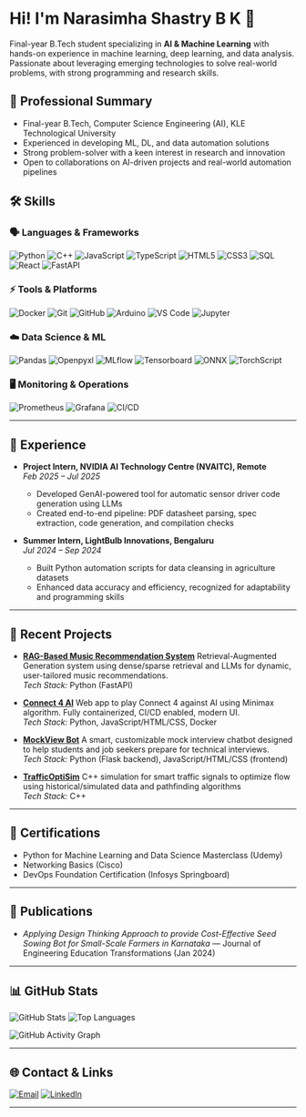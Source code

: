# Hi! I'm Narasimha Shastry B K 👋

Final-year B.Tech student specializing in **AI & Machine Learning** with hands-on experience in machine learning, deep learning, and data analysis. Passionate about leveraging emerging technologies to solve real-world problems, with strong programming and research skills.

## 💼 Professional Summary

- Final-year B.Tech, Computer Science Engineering (AI), KLE Technological University
- Experienced in developing ML, DL, and data automation solutions
- Strong problem-solver with a keen interest in research and innovation
- Open to collaborations on AI-driven projects and real-world automation pipelines

## 🛠️ Skills

### 🗣️ Languages & Frameworks

![Python](https://img.shields.io/badge/python-3670A0?style=for-the-badge&logo=python&logoColor=ffdd54)
![C++](https://img.shields.io/badge/c++-00599C?style=for-the-badge&logo=cplusplus)
![JavaScript](https://img.shields.io/badge/javascript-F7DF1E?style=for-the-badge&logo=javascript&logoColor=323330)
![TypeScript](https://img.shields.io/badge/typescript-007ACC?style=for-the-badge&logo=typescript&logoColor=white)
![HTML5](https://img.shields.io/badge/html5-E34F26?style=for-the-badge&logo=html5)
![CSS3](https://img.shields.io/badge/css3-1572B6?style=for-the-badge&logo=css3&logoColor=white)
![SQL](https://img.shields.io/badge/sql-4479A1?style=for-the-badge&logo=postgresql)
![React](https://img.shields.io/badge/react-20232A?style=for-the-badge&logo=react)
![FastAPI](https://img.shields.io/badge/fastapi-09B3AF?style=for-the-badge&logo=fastapi&logoColor=white)

### ⚡️ Tools & Platforms

![Docker](https://img.shields.io/badge/docker-2496ED?style=for-the-badge&logo=docker&logoColor=white)
![Git](https://img.shields.io/badge/git-F05032?style=for-the-badge&logo=git)
![GitHub](https://img.shields.io/badge/github-181717?style=for-the-badge&logo=github)
![Arduino](https://img.shields.io/badge/arduino-00979D?style=for-the-badge&logo=arduino&logoColor=white)
![VS Code](https://img.shields.io/badge/vscode-007ACC?style=for-the-badge&logo=visual-studio-code)
![Jupyter](https://img.shields.io/badge/jupyter-F37626?style=for-the-badge&logo=jupyter&logoColor=white)

### ☁️ Data Science & ML

![Pandas](https://img.shields.io/badge/pandas-150458?style=for-the-badge&logo=pandas)
![Openpyxl](https://img.shields.io/badge/openpyxl-32CD32?style=for-the-badge)
![MLflow](https://img.shields.io/badge/mlflow-027dfd?style=for-the-badge&logo=mlflow&logoColor=white)
![Tensorboard](https://img.shields.io/badge/tensorboard-FF6F00?style=for-the-badge&logo=tensorflow&logoColor=white)
![ONNX](https://img.shields.io/badge/onnx-0053c8?style=for-the-badge&logo=onnx&logoColor=white)
![TorchScript](https://img.shields.io/badge/torchscript-EE4C2C?style=for-the-badge&logo=pytorch&logoColor=white)

### 🖥️ Monitoring & Operations

![Prometheus](https://img.shields.io/badge/prometheus-E6522C?style=for-the-badge&logo=prometheus&logoColor=white)
![Grafana](https://img.shields.io/badge/grafana-F46800?style=for-the-badge&logo=grafana&logoColor=white)
![CI/CD](https://img.shields.io/badge/ci/cd-000?style=for-the-badge)

---

## 🏢 Experience

- **Project Intern, NVIDIA AI Technology Centre (NVAITC), Remote**  
  *Feb 2025 – Jul 2025*  
  - Developed GenAI-powered tool for automatic sensor driver code generation using LLMs  
  - Created end-to-end pipeline: PDF datasheet parsing, spec extraction, code generation, and compilation checks

- **Summer Intern, LightBulb Innovations, Bengaluru**  
  *Jul 2024 – Sep 2024*  
  - Built Python automation scripts for data cleansing in agriculture datasets  
  - Enhanced data accuracy and efficiency, recognized for adaptability and programming skills

---

## 🚀  Recent Projects

- [**RAG-Based Music Recommendation System**](https://github.com/NARAsimha654/Multi-Hop-RAG-for-Personalized-Music-Recommendation)
  Retrieval-Augmented Generation system using dense/sparse retrieval and LLMs for dynamic, user-tailored music recommendations.  
  *Tech Stack:* Python (FastAPI)  

- [**Connect 4 AI**](https://github.com/NARAsimha654/Connect4-AI-Bot)
  Web app to play Connect 4 against AI using Minimax algorithm. Fully containerized, CI/CD enabled, modern UI.  
  *Tech Stack:* Python, JavaScript/HTML/CSS, Docker  

- [**MockView Bot**](https://github.com/NARAsimha654/MockView-Bot) 
  A smart, customizable mock interview chatbot designed to help students and job seekers prepare for technical interviews.  
  *Tech Stack:* Python (Flask backend), JavaScript/HTML/CSS (frontend) 

- [**TrafficOptiSim**](https://github.com/NARAsimha654/TrafficOptiSim)
  C++ simulation for smart traffic signals to optimize flow using historical/simulated data and pathfinding algorithms  
  *Tech Stack:* C++ 

---

## 📜 Certifications

- Python for Machine Learning and Data Science Masterclass (Udemy)  
- Networking Basics (Cisco)  
- DevOps Foundation Certification (Infosys Springboard)

---

## 🏅 Publications

- *Applying Design Thinking Approach to provide Cost-Effective Seed Sowing Bot for Small-Scale Farmers in Karnataka* — Journal of Engineering Education Transformations (Jan 2024)

---

## 📊 GitHub Stats

![GitHub Stats](https://github-readme-stats.vercel.app/api?username=NARAsimha654&show_icons=true&theme=react&v=1)
![Top Languages](https://github-readme-stats.vercel.app/api/top-langs/?username=NARAsimha654&layout=compact&theme=react&v=2)

![GitHub Activity Graph](https://github-readme-activity-graph.vercel.app/graph?username=NARAsimha654&theme=react-dark)

---

## 🌐 Contact & Links

[![Email](https://img.shields.io/badge/email-EA4335?style=for-the-badge&logo=gmail&logoColor=white)](snarasimha654@gmail.com)
[![LinkedIn](https://img.shields.io/badge/linkedin-0A66C2?style=for-the-badge&logo=linkedin&logoColor=white)](https://www.linkedin.com/in/narasimha-shastry-b-k-17936126a)

---
